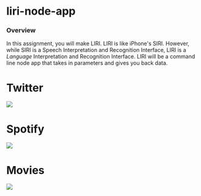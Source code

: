 # liri-node-app
### Overview 
In this assignment, you will make LIRI. LIRI is like iPhone's SIRI. However, while SIRI is a Speech Interpretation and Recognition Interface, LIRI is a _Language_ Interpretation and Recognition Interface. LIRI will be a command line node app that takes in parameters and gives you back data.

# Twitter
<a> <img src="./images/twitter.gif"> </a>

# Spotify
<a> <img src="./images/spotify.gif"> </a>

# Movies
<a> <img src="./images/movie.gif"> </a>

